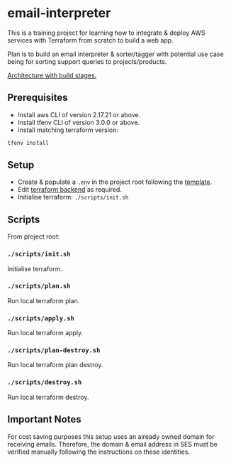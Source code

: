 # email-interpreter

This is a training project for learning how to integrate & deploy AWS services with Terraform from scratch to build a web app.

Plan is to build an email interpreter & sorter/tagger with potential use case being for sorting support queries to projects/products.

[Architecture with build stages.](https://drive.google.com/file/d/1Yp1ow8AeuAys3vMkmIVngSQfRvdKRS_f/view?usp=sharing)

## Prerequisites

- Install aws CLI of version 2.17.21 or above.
- Install tfenv CLI of version 3.0.0 or above.
- Install matching terraform version:

```sh
tfenv install
```

## Setup

- Create & populate a `.env` in the project root following the [template](.env.template).
- Edit [terraform backend](./terraform/terraform.tf) as required.
- Initialise terraform: `./scripts/init.sh`

## Scripts

From project root:

### `./scripts/init.sh`

Initialise terraform.

### `./scripts/plan.sh`

Run local terraform plan.

### `./scripts/apply.sh`

Run local terraform apply.

### `./scripts/plan-destroy.sh`

Run local terraform plan destroy.

### `./scripts/destroy.sh`

Run local terraform destroy.

## Important Notes

For cost saving purposes this setup uses an already owned domain for receiving emails.
Therefore, the domain & email address in SES must be verified manually following the instructions on these identities.
